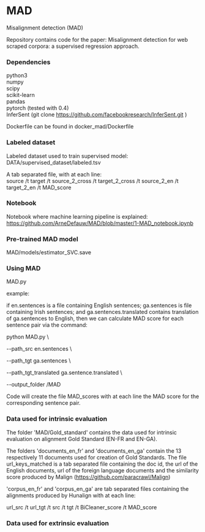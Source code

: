 # MAD
Misalignment detection (MAD)

Repository contains code for the paper: Misalignment detection for web scraped corpora: a supervised regression approach.

### Dependencies
python3 <br/>
numpy <br/>
scipy <br/>
scikit-learn <br/>
pandas <br/>
pytorch (tested with 0.4) <br/>
InferSent (git clone https://github.com/facebookresearch/InferSent.git ) <br/>

Dockerfile can be found in docker_mad/Dockerfile <br/>

### Labeled dataset
Labeled dataset used to train supervised model:   <br/>
DATA/supervised_dataset/labeled.tsv  <br/>

A tab separated file, with at each line:  <br/>
source /t target /t source_2_cross /t target_2_cross /t source_2_en /t target_2_en /t MAD_score  <br/>

### Notebook

Notebook where machine learning pipeline is explained:  <br/>
https://github.com/ArneDefauw/MAD/blob/master/1-MAD_notebook.ipynb

### Pre-trained MAD model
MAD/models/estimator_SVC.save

### Using MAD
MAD.py

example:

if en.sentences is a file containing English sentences; ga.sentences is file containing Irish sentences; and ga.sentences.translated contains translation of ga.sentences to English, then we can calculate MAD score for each sentence pair via the command:


python MAD.py \

--path_src en.sentences   \

--path_tgt ga.sentences \

--path_tgt_translated ga.sentence.translated  \

--output_folder /MAD


Code will create the file MAD_scores with at each line the MAD score for the corresponding sentence pair.

### Data used for intrinsic evaluation

The folder 'MAD/Gold_standard' contains the data used for intrinsic evaluation on alignment Gold Standard (EN-FR and EN-GA).  <br/>

The folders 'documents_en_fr' and 'documents_en_ga' contain the 13 respectively 11 documents used for creation of Gold Standards. The file url_keys_matched is a tab separated file containing the doc id, the url of the English documents, url of the foreign language documents and the similarity score produced by Malign (https://github.com/paracrawl/Malign)

'corpus_en_fr' and 'corpus_en_ga' are tab separated files containing the alignments produced by Hunalign with at each line:

url_src /t url_tgt /t src /t tgt /t BiCleaner_score /t MAD_score


### Data used for extrinsic evaluation



